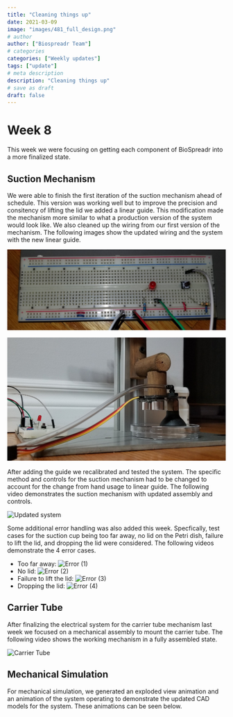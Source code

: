 ```yaml
---
title: "Cleaning things up"
date: 2021-03-09
image: "images/481_full_design.png"
# author
author: ["Biospreadr Team"]
# categories
categories: ["Weekly updates"]
tags: ["update"]
# meta description
description: "Cleaning things up"
# save as draft
draft: false
---
```


# Week 8

This week we were focusing on getting each component of BioSpreadr into a more finalized state.

## Suction Mechanism

We were able to finish the first iteration of the suction mechanism ahead of schedule. This version was working well but to improve the precision and consitency of lifting the lid we added a linear guide. This modification made the mechanism more similar to what a production version of the system would look like. We also cleaned up the wiring from our first version of the mechanism. The following images show the updated wiring and the system with the new linear guide.

![Updated wiring](/images/wk9-rewired.jpg)

![Updated guide](/images/wk9-zoom.jpg)

After adding the guide we recalibrated and tested the system. The specific method and controls for the suction mechanism had to be changed to account for the change from hand usage to linear guide. The following video demonstrates the suction mechanism with updated assembly and controls.

![Updated system](https://media.giphy.com/media/pkynAkQnz64XW9alfp/giphy.gif)

Some additional error handling was also added this week. Specfically, test cases for the suction cup being too far away, no lid on the Petri dish, failure to lift the lid, and dropping the lid were considered. The following videos demonstrate the 4 error cases.

* Too far away: ![Error (1)](https://media.giphy.com/media/qU8wdJGBbBdhmnVcN0/giphy.gif)
* No lid: ![Error (2)](https://media.giphy.com/media/EG8YZtnVp8ZIqrHBvJ/giphy.gif)
* Failure to lift the lid: ![Error (3)](https://media.giphy.com/media/VpQL1lEdw6W4iAz05d/giphy.gif)
* Dropping the lid: ![Error (4)](https://media.giphy.com/media/uZ4aKiluk4XUTkONo8/giphy.gif)


## Carrier Tube

After finalizing the electrical system for the carrier tube mechanism last week we focused on a mechanical assembly to mount the carrier tube. The following video shows the working mechanism in a fully assembled state.

![Carrier Tube](https://media.giphy.com/media/OVbAmaRyoz0Jp1v1ws/giphy.gif)

## Mechanical Simulation

For mechanical simulation, we generated an exploded view animation and an animation of the system operating to demonstrate the updated CAD models for the system. These animations can be seen below.

<!-- ![Exploded view](https://media.giphy.com/media/o7l2D80HZKMOxhWl9K/giphy.gif) -->

<!-- ![Motion](https://tenor.com/view/gif-20684872) -->

<div class="tenor-gif-embed" data-postid="20684872" data-share-method="host" data-width="100%" data-aspect-ratio="1.7785714285714287"><a href="https://tenor.com/view/gif-20684872"></a> </div><script type="text/javascript" async src="https://tenor.com/embed.js"></script>